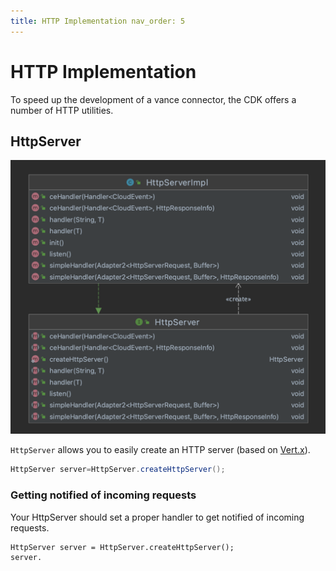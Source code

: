```yaml
---
title: HTTP Implementation nav_order: 5
---
```


# HTTP Implementation

To speed up the development of a vance connector, the CDK offers a number of HTTP utilities.

## HttpServer

![httpserver](images/httpserver.png)

`HttpServer` allows you to easily create an HTTP server (based on [Vert.x]).

```java
HttpServer server=HttpServer.createHttpServer();
```

### Getting notified of incoming requests

Your HttpServer should set a proper handler to get notified of incoming requests.

```
HttpServer server = HttpServer.createHttpServer();
server.
```

[Vert.x]: https://vertx.io/